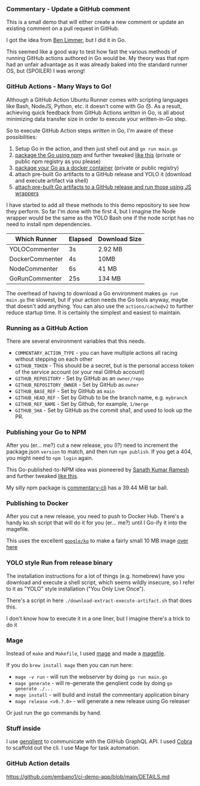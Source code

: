 ### Commentary - Update a GitHub comment

This is a small demo that will either create a new comment or update an existing comment
on a pull request in GitHub.

I got the idea from [Ben Limmer](https://benlimmer.com/2021/12/20/create-or-update-pr-comment/), but I did it in Go.

This seemed like a good way to test how fast the various methods of running GitHub actions authored in Go would be.
My theory was that npm had an unfair advantage as it was already baked into the standard runner OS, but (SPOILER) I was wrong!

### GitHub Actions - Many Ways to Go!

Although a GitHub Action Ubuntu Runner comes with scripting languages like Bash, NodeJS, Python, etc.
it doesn't come with Go 😞. As a result, achieving quick feedback from GitHub Actions _written_ in Go, is all about
minimizing data transfer size in order to execute your written-in-Go step.

So to execute GitHub Action steps _written_ in Go, I'm aware of these possibilities:
1. Setup Go in the action, and then just shell out and `go run main.go`
2. [package the Go using npm](https://github.com/sanathkr/go-npm) and further tweaked [like this](https://blog.xendit.engineer/how-we-repurposed-npm-to-publish-and-distribute-our-go-binaries-for-internal-cli-23981b80911b) (private or public npm registry as you please)
3. [package your Go as a docker container](https://www.sethvargo.com/writing-github-actions-in-go/) (private or public registry)
4. attach pre-built Go artifacts to a GitHub release and YOLO it (download and execute artifact via shell)
5. [attach pre-built Go artifacts to a GitHub release and run those using JS wrappers](https://full-stack.blend.com/how-we-write-github-actions-in-go.html)

I have started to add all these methods to this demo repository to see how they perform. So far I'm done with the first 4, but I imagine the Node wrapper would be the
same as the YOLO Bash one if the node script has no need to install npm dependencies.

| Which Runner    | Elapsed | Download Size |
|-----------------|---------|---------------|
| YOLOCommenter   | 3s      | 2.92 MB       |
| DockerCommenter | 4s      | 10MB          |
| NodeCommenter   | 6s      | 41 MB         |
| GoRunCommenter  | 25s     | 134 MB        |

The overhead of having to download a Go environment makes `go run main.go` the slowest, but if your action needs the Go tools anyway,
maybe that doesn't add anything. You can also use the `actions/cache@v2` to further reduce startup time. It is certainly the simplest and easiest to maintain.

### Running as a GitHub Action
There are several environment variables that this needs.
+ `COMMENTARY_ACTION_TYPE` -  you can have multiple actions all racing without stepping on each other
+ `GITHUB_TOKEN` - This should be a secret, but is the personal access token of the service account (or your real GitHub account)
+ `GITHUB_REPOSITORY` - Set by GitHub as an `owner/repo`
+ `GITHUB_REPOSITORY_OWNER` - Set by GitHub as `owner` 
+ `GITHUB_BASE_REF` - Set by GitHub as `main`
+ `GITHUB_HEAD_REF` - Set by Github to be the branch name, e.g. `mybranch`
+ `GITHUB_REF_NAME` - Set by Github, for example, `1/merge`
+ `GITHUB_SHA` - Set by GitHub as the commit sha1, and used to look up the PR.

### Publishing your Go to NPM
After you (er... me?) cut a new release, you (I?)  need to increment the package.json `version` to match,
and then run `npm publish`. If you get a 404, you might need to `npm login` again.

This Go-published-to-NPM idea was pioneered by [Sanath Kumar Ramesh](https://github.com/sanathkr/go-npm) and further tweaked [like this](https://blog.xendit.engineer/how-we-repurposed-npm-to-publish-and-distribute-our-go-binaries-for-internal-cli-23981b80911b).

My silly npm package is [commentary-cli](https://www.npmjs.com/package/commentary-cli) has a 39.44 MiB tar ball. 

### Publishing to Docker
After you cut a new release, you need to push to Docker Hub. There's a handy ko.sh script
that will do it for you (er... me?) until I Go-ify it into the magefile.

This uses the excellent [`google/ko`](https://github.com/google/ko) to make a fairly small 10 MB image [over here](https://hub.docker.com/repository/docker/stevenacoffman/commentary)

### YOLO style Run from release binary
The installation instructions for a lot of things (e.g. homebrew) have you download and execute a shell script, which
seems wildly insecure, so I refer to it as "YOLO" style installation ("You Only Live Once"). 

There's a script in here `./download-extract-execute-artifact.sh` that does this.

I don't know how to execute it in a one liner, but I imagine there's a trick to do it

### Mage

Instead of `make` and `Makefile`, I used [mage](https://magefile.org/) and made a [magefile](https://github.com/StevenACoffman/teamboard/blob/main/magefile.go).

If you do `brew install mage` then you can run here:
+ `mage -v run` - will run the webserver by doing `go run main.go`
+ `mage generate` - will re-generate the genqlient code by doing `go generate ./...`
+ `mage install` - will build and install the commentary application binary
+ `mage release <v0.?.0>` - will generate a new release using Go releaser

Or just run the go commands by hand.

### Stuff inside
I use [genqlient](https://github.com/Khan/genqlient) to communicate with the GitHub GraphQL API.
I used [Cobra](https://github.com/spf13/cobra) to scaffold out the cli.
I use Mage for task automation.

### GitHub Action details

https://github.com/embano1/ci-demo-app/blob/main/DETAILS.md

